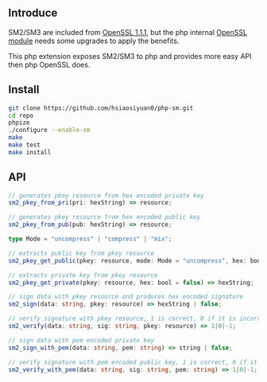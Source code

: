 ## Introduce

SM2/SM3 are included from [OpenSSL 1.1.1](https://www.openssl.org/blog/blog/2018/09/11/release111/), but the php internal [OpenSSL module](http://php.net/manual/en/book.openssl.php) needs some upgrades to apply the benefits.

This php extension exposes SM2/SM3 to php and provides more easy API then php OpenSSL does.

## Install

```bash
git clone https://github.com/hsiaosiyuan0/php-sm.git
cd repo
phpize
./configure --enable-sm
make
make test
make install
```

## API

```ts
// generates pkey resource from hex encoded private key
sm2_pkey_from_pri(pri: hexString) => resource;

// generates pkey resource from hex encoded public key
sm2_pkey_from_pub(pub: hexString) => resource;

type Mode = "uncompress" | "compress" | "mix";

// extracts public key from pkey resource
sm2_pkey_get_public(pkey: resource, mode: Mode = "uncompress", hex: bool = false) => hexString | binaryString;

// extracts private key from pkey resource
sm2_pkey_get_private(pkey: resource, hex: bool = false) => hexString;

// sign data with pkey resource and produces hex encoded signature
sm2_sign(data: string, pkey: resource) => hexString | false;

// verify signature with pkey resource, 1 is correct, 0 if it is incorrect, and -1 on error.
sm2_verify(data: string, sig: string, pkey: resource) => 1|0|-1;

// sign data with pem encoded private key
sm2_sign_with_pem(data: string, pem: string) => string | false;

// verify signature with pem encoded public key, 1 is correct, 0 if it is incorrect, and -1 on error.
sm2_verify_with_pem(data: string, sig: string, pem: string) => 1|0|-1;
```
